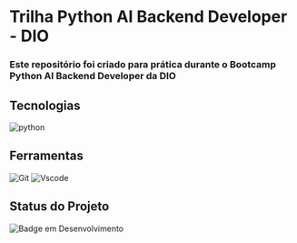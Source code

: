 # Trilha Python AI Backend Developer - DIO
### Este repositório foi criado para prática durante o Bootcamp Python AI Backend Developer da DIO

## Tecnologias
![python](https://img.shields.io/badge/python-3670A0?style=for-the-badge&logo=python&logoColor=ffdd54)

## Ferramentas
![Git](https://img.shields.io/badge/GIT-E44C30?style=for-the-badge&logo=git&logoColor=white)
![Vscode](https://img.shields.io/badge/Vscode-007ACC?style=for-the-badge&logo=visual-studio-code&logoColor=white)

## Status do Projeto
![Badge em Desenvolvimento](http://img.shields.io/static/v1?label=STATUS&message=EM%20DESENVOLVIMENTO&color=GREEN&style=for-the-badge)

